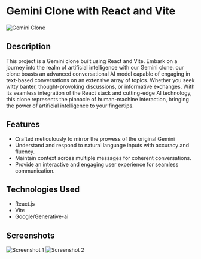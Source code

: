# Gemini Clone with React and Vite

![Gemini Clone](https://github.com/Muhammadirees/react-clone-apps/blob/master/assets/gemini-clone-1.png)

## Description

This project is a Gemini clone built using React and Vite. Embark on a journey into the realm of artificial intelligence with our Gemini clone. our clone boasts an advanced conversational AI model capable of engaging in text-based conversations on an extensive array of topics. Whether you seek witty banter, thought-provoking discussions, or informative exchanges. With its seamless integration of the React stack and cutting-edge AI technology, this clone represents the pinnacle of human-machine interaction, bringing the power of artificial intelligence to your fingertips.

## Features

- Crafted meticulously to mirror the prowess of the original Gemini
- Understand and respond to natural language inputs with accuracy and fluency.
- Maintain context across multiple messages for coherent conversations.
- Provide an interactive and engaging user experience for seamless communication.


## Technologies Used

- React.js
- Vite
- Google/Generative-ai

## Screenshots

![Screenshot 1](https://github.com/Muhammadirees/react-clone-apps/blob/master/assets/gemini-clone-1.png)
![Screenshot 2](https://github.com/Muhammadirees/react-clone-apps/blob/master/assets/gemini-clone-2.png)
